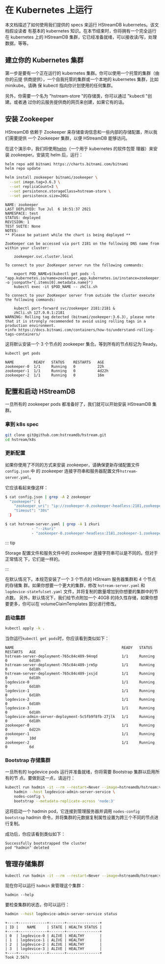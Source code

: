 # 在 Kubernetes 上运行

本文档描述了如何使用我们提供的 specs 来运行 HStreamDB kubernetes。该文档假设读者
有基本的 kubernetes 知识。在本节结束时，你将拥有一个完全运行在 kubernetes 上的
HStreamDB 集群，它已经准备就绪，可以接收读/写，处理数据，等等。

## 建立你的 Kubernetes 集群

第一步是要有一个正在运行的 kubernetes 集群。你可以使用一个托管的集群（由你的云提
供商提供），一个自我托管的集群或一个本地的 kubernetes 集群，比如 minikube。请确
保 kubectl 指向你计划使用的任何集群。

另外，你需要一个名为 "hstream-store "的存储类，你可以通过 "kubectl "创建。或者通
过你的云服务提供商的网页来创建，如果它有的话。

## 安装 Zookeeper

HStreamDB 依赖于 Zookeeper 来存储查询信息和一些内部的存储配置，所以我们需要提供
一个 Zookeeper 集群，以便 HStreamDB 能够访问。

在这个演示中，我们将使用[helm](https://helm.sh/)（一个用于 kubernetes 的软件包管
理器）来安装 zookeeper。安装完 helm 后，运行：

```sh
helm repo add bitnami https://charts.bitnami.com/bitnami
helm repo update

helm install zookeeper bitnami/zookeeper \
  --set image.tag=3.6.3 \
  --set replicaCount=3 \
  --set persistence.storageClass=hstream-store \
  --set persistence.size=20Gi
```

```
NAME: zookeeper
LAST DEPLOYED: Tue Jul  6 10:51:37 2021
NAMESPACE: test
STATUS: deployed
REVISION: 1
TEST SUITE: None
NOTES:
** Please be patient while the chart is being deployed **

ZooKeeper can be accessed via port 2181 on the following DNS name from within your cluster:

    zookeeper.svc.cluster.local

To connect to your ZooKeeper server run the following commands:

    export POD_NAME=$(kubectl get pods -l "app.kubernetes.io/name=zookeeper,app.kubernetes.io/instance=zookeeper,app.kubernetes.io/component=zookeeper" -o jsonpath="{.items[0].metadata.name}")
    kubectl exec -it $POD_NAME -- zkCli.sh

To connect to your ZooKeeper server from outside the cluster execute the following commands:

    kubectl port-forward svc/zookeeper 2181:2181 &
    zkCli.sh 127.0.0.1:2181
WARNING: Rolling tag detected (bitnami/zookeeper:3.6.3), please note that it is strongly recommended to avoid using rolling tags in a production environment.
+info https://docs.bitnami.com/containers/how-to/understand-rolling-tags-containers/
```

这将默认安装一个 3 个节点的 zookeeper 集合。等到所有的节点标记为 Ready。

```sh
kubectl get pods
```

```
NAME         READY   STATUS    RESTARTS   AGE
zookeeper-0  1/1     Running   0          22h
zookeeper-1  1/1     Running   0          4d22h
zookeeper-2  1/1     Running   0          16m
```

## 配置和启动 HStreamDB

一旦所有的 zookeeper pods 都准备好了，我们就可以开始安装 HStreamDB 集群。

### 拿到 k8s spec

```sh
git clone git@github.com:hstreamdb/hstream.git
cd hstream/k8s
```

### 更新配置

如果你使用了不同的方式来安装 zookeeper，请确保更新存储配置文件 `config.json` 中
的 zookeeper 连接字符串和服务器配置文件`hstream-server.yaml`。

它应该看起来像这样：

```sh
$ cat config.json | grep -A 2 zookeeper
  "zookeeper": {
    "zookeeper_uri": "ip://zookeeper-0.zookeeper-headless:2181,zookeeper-1.zookeeper-headless:2181,zookeeper-2.zookeeper-headless:2181",
    "timeout": "30s"
  }

$ cat hstream-server.yaml | grep -A 1 zkuri
            - "--zkuri"
            - "zookeeper-0.zookeeper-headless:2181,zookeeper-1.zookeeper-headless:2181,zookeeper-2.zookeeper-headless:2181"
```

::: tip

Storage 配置文件和服务文件中的 zookeeper 连接字符串可以是不同的。但对于正常情况
下，它们是一样的。

:::

在默认情况下。本规范安装了一个 3 个节点的 HStream 服务器集群和 4 个节点的存储集
群。如果你想要一个更大的集群，修改 `hstream-server.yaml` 和
`logdevice-statefulset.yaml` 文件，并将复制的数量增加到你想要的集群中的节点数。
另外，默认情况下，我们给节点附加一个 40GB 的持久性存储，如果你想要更多，你可以在
volumeClaimTemplates 部分进行修改。

### 启动集群

```sh
kubectl apply -k .
```

当你运行`kubectl get pods`时，你应该看到类似如下：

```
NAME                                                 READY   STATUS    RESTARTS   AGE
hstream-server-deployment-765c84c489-94nqd           1/1     Running   0          6d18h
hstream-server-deployment-765c84c489-jrm5p           1/1     Running   0          6d18h
hstream-server-deployment-765c84c489-jxsjd           1/1     Running   0          6d18h
logdevice-0                                          1/1     Running   0          6d18h
logdevice-1                                          1/1     Running   0          6d18h
logdevice-2                                          1/1     Running   0          6d18h
logdevice-3                                          1/1     Running   0          6d18h
logdevice-admin-server-deployment-5c5fb9f8fb-27jlk   1/1     Running   0          6d18h
zookeeper-0                                          1/1     Running   0          6d22h
zookeeper-1                                          1/1     Running   0          10d
zookeeper-2                                          1/1     Running   0          6d
```

### Bootstrap 存储集群

一旦所有的 logdevice pods 运行并准备就绪，你将需要 Bootstrap 集群以启用所有的节
点。要做到这一点，请运行：

```sh
kubectl run hadmin -it --rm --restart=Never --image=hstreamdb/hstream:v0.6.1 -- \
    hadmin --host logdevice-admin-server-service \
    nodes-config \
    bootstrap --metadata-replicate-across 'node:3'
```

这将启动一个 hadmin pod，它连接到管理服务器并调用 `nodes-config bootstrap`
hadmin 命令，并将集群的元数据复制属性设置为跨三个不同的节点进行复制。

成功后，你应该看到类似如下：

```
Successfully bootstrapped the cluster
pod "hadmin" deleted
```

## 管理存储集群

```sh
kubectl run hadmin -it --rm --restart=Never --image=hstreamdb/hstream:v0.6.1 -- bash
```

现在你可以运行 `hadmin` 来管理这个集群：

```
hadmin --help
```

要检查集群的状态，你可以运行：

```sh
hadmin --host logdevice-admin-server-service status
```

```
+----+-------------+-------+---------------+
| ID |    NAME     | STATE | HEALTH STATUS |
+----+-------------+-------+---------------+
| 0  | logdevice-0 | ALIVE | HEALTHY       |
| 1  | logdevice-1 | ALIVE | HEALTHY       |
| 2  | logdevice-2 | ALIVE | HEALTHY       |
| 3  | logdevice-3 | ALIVE | HEALTHY       |
+----+-------------+-------+---------------+
Took 2.567s
```
